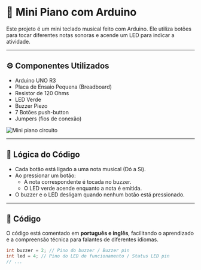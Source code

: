 # 🎵 Mini Piano com Arduino

Este projeto é um mini teclado musical feito com Arduino. Ele utiliza botões para tocar diferentes notas sonoras e acende um LED para indicar a atividade.

---

## ⚙️ Componentes Utilizados

- Arduino UNO R3
- Placa de Ensaio Pequena (Breadboard)
- Resistor de 120 Ohms
- LED Verde
- Buzzer Piezo
- 7 Botões push-button
- Jumpers (fios de conexão)

![Mini piano circuito](./img/circuito.png)


---

## 🧠 Lógica do Código

- Cada botão está ligado a uma nota musical (Dó a Si).
- Ao pressionar um botão:
  - A nota correspondente é tocada no buzzer.
  - O LED verde acende enquanto a nota é emitida.
- O buzzer e o LED desligam quando nenhum botão está pressionado.

---

## 📄 Código

O código está comentado em **português e inglês**, facilitando o aprendizado e a compreensão técnica para falantes de diferentes idiomas.

```cpp
int buzzer = 2; // Pino do buzzer / Buzzer pin
int led = 4; // Pino do LED de funcionamento / Status LED pin
// ...
